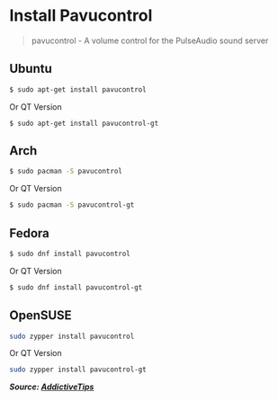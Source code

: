 # Install Pavucontrol

> pavucontrol - A volume control for the PulseAudio sound server

## Ubuntu

```bash
$ sudo apt-get install pavucontrol
```

Or QT Version

```
$ sudo apt-get install pavucontrol-gt
```

## Arch

```bash
$ sudo pacman -S pavucontrol
```

Or QT Version

```bash
$ sudo pacman -S pavucontrol-gt
```

## Fedora

```bash
$ sudo dnf install pavucontrol
```

Or QT Version

```bash
$ sudo dnf install pavucontrol-gt
```

## OpenSUSE

```bash
sudo zypper install pavucontrol
```

Or QT Version

```bash
sudo zypper install pavucontrol-gt
```

***Source: [AddictiveTips](https://www.addictivetips.com/ubuntu-linux-tips/manage-audio-devices-on-linux-pavucontrol/)***
